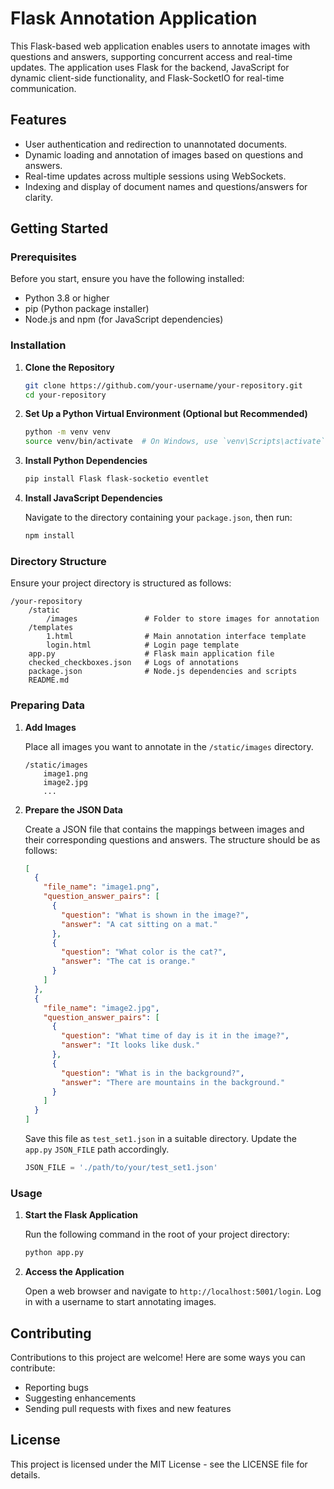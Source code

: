 # Flask Annotation Application

This Flask-based web application enables users to annotate images with questions and answers, supporting concurrent access and real-time updates. The application uses Flask for the backend, JavaScript for dynamic client-side functionality, and Flask-SocketIO for real-time communication.

## Features

- User authentication and redirection to unannotated documents.
- Dynamic loading and annotation of images based on questions and answers.
- Real-time updates across multiple sessions using WebSockets.
- Indexing and display of document names and questions/answers for clarity.

## Getting Started

### Prerequisites

Before you start, ensure you have the following installed:
- Python 3.8 or higher
- pip (Python package installer)
- Node.js and npm (for JavaScript dependencies)

### Installation

1. **Clone the Repository**

   ```bash
   git clone https://github.com/your-username/your-repository.git
   cd your-repository
   ```

2. **Set Up a Python Virtual Environment (Optional but Recommended)**

   ```bash
   python -m venv venv
   source venv/bin/activate  # On Windows, use `venv\Scripts\activate`
   ```

3. **Install Python Dependencies**

   ```bash
   pip install Flask flask-socketio eventlet
   ```

4. **Install JavaScript Dependencies**

   Navigate to the directory containing your `package.json`, then run:

   ```bash
   npm install
   ```

### Directory Structure

Ensure your project directory is structured as follows:

```
/your-repository
    /static
        /images               # Folder to store images for annotation
    /templates
        1.html                # Main annotation interface template
        login.html            # Login page template
    app.py                    # Flask main application file
    checked_checkboxes.json   # Logs of annotations
    package.json              # Node.js dependencies and scripts
    README.md
```

### Preparing Data

1. **Add Images**

   Place all images you want to annotate in the `/static/images` directory.

   ```plaintext
   /static/images
       image1.png
       image2.jpg
       ...
   ```

2. **Prepare the JSON Data**

   Create a JSON file that contains the mappings between images and their corresponding questions and answers. The structure should be as follows:

   ```json
   [
     {
       "file_name": "image1.png",
       "question_answer_pairs": [
         {
           "question": "What is shown in the image?",
           "answer": "A cat sitting on a mat."
         },
         {
           "question": "What color is the cat?",
           "answer": "The cat is orange."
         }
       ]
     },
     {
       "file_name": "image2.jpg",
       "question_answer_pairs": [
         {
           "question": "What time of day is it in the image?",
           "answer": "It looks like dusk."
         },
         {
           "question": "What is in the background?",
           "answer": "There are mountains in the background."
         }
       ]
     }
   ]
   ```

   Save this file as `test_set1.json` in a suitable directory. Update the `app.py` `JSON_FILE` path accordingly.

   ```python
   JSON_FILE = './path/to/your/test_set1.json'
   ```

### Usage

1. **Start the Flask Application**

   Run the following command in the root of your project directory:

   ```bash
   python app.py
   ```

2. **Access the Application**

   Open a web browser and navigate to `http://localhost:5001/login`. Log in with a username to start annotating images.

## Contributing

Contributions to this project are welcome! Here are some ways you can contribute:
- Reporting bugs
- Suggesting enhancements
- Sending pull requests with fixes and new features

## License

This project is licensed under the MIT License - see the LICENSE file for details.